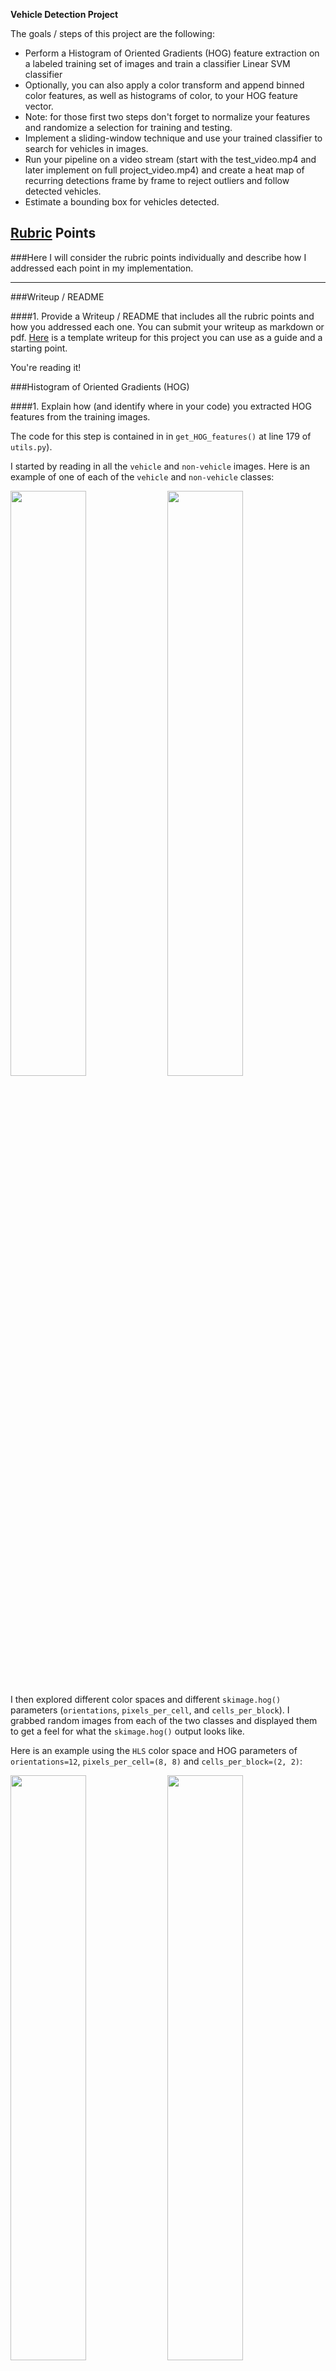 **Vehicle Detection Project**

The goals / steps of this project are the following:

* Perform a Histogram of Oriented Gradients (HOG) feature extraction on a labeled training set of images and train a classifier Linear SVM classifier
* Optionally, you can also apply a color transform and append binned color features, as well as histograms of color, to your HOG feature vector. 
* Note: for those first two steps don't forget to normalize your features and randomize a selection for training and testing.
* Implement a sliding-window technique and use your trained classifier to search for vehicles in images.
* Run your pipeline on a video stream (start with the test_video.mp4 and later implement on full project_video.mp4) and create a heat map of recurring detections frame by frame to reject outliers and follow detected vehicles.
* Estimate a bounding box for vehicles detected.

[//]: # (Image References)
[image1]: ./examples/car.png
[image2]: ./examples/non.png
[image3]: ./examples/car_HOG.png
[image4]: ./examples/non_HOG.png
[image5]: ./examples/heatmap.png
[image6]: ./examples/heatmap_clean.png
[image7]: ./examples/labels.png
[image8]: ./examples/boxes.png
[image9]: ./examples/project_video.gif

## [Rubric](https://review.udacity.com/#!/rubrics/513/view) Points
###Here I will consider the rubric points individually and describe how I addressed each point in my implementation.  

---
###Writeup / README

####1. Provide a Writeup / README that includes all the rubric points and how you addressed each one.  You can submit your writeup as markdown or pdf.  [Here](https://github.com/udacity/CarND-Vehicle-Detection/blob/master/writeup_template.md) is a template writeup for this project you can use as a guide and a starting point.  

You're reading it!

###Histogram of Oriented Gradients (HOG)

####1. Explain how (and identify where in your code) you extracted HOG features from the training images.

The code for this step is contained in in `get_HOG_features()` at line 179 of `utils.py`).  

I started by reading in all the `vehicle` and `non-vehicle` images.  Here is an example of one of each of the `vehicle` and `non-vehicle` classes:

<img src="https://github.com/dyelax/CarND-Vehicle-Detection/blob/master/examples/car.png?raw=true" width=49% />
<img src="https://github.com/dyelax/CarND-Vehicle-Detection/blob/master/examples/non.png?raw=true" width=49% />

I then explored different color spaces and different `skimage.hog()` parameters (`orientations`, `pixels_per_cell`, and `cells_per_block`).  I grabbed random images from each of the two classes and displayed them to get a feel for what the `skimage.hog()` output looks like.

Here is an example using the `HLS` color space and HOG parameters of `orientations=12`, `pixels_per_cell=(8, 8)` and `cells_per_block=(2, 2)`:


<img src="https://github.com/dyelax/CarND-Vehicle-Detection/blob/master/examples/car_HOG.png?raw=true" width=49% />
<img src="https://github.com/dyelax/CarND-Vehicle-Detection/blob/master/examples/non_HOG.png?raw=true" width=49% />

####2. Explain how you settled on your final choice of HOG parameters.

I tried various combinations of parameters while training my classification model, and empirically found that the parameters mentioned aboce resulted in the highest accuracy.

####3. Describe how (and identify where in your code) you trained a classifier using your selected HOG features (and color features if you used them).

I trained a linear SVM using HOG, color bin and color histogram features in `train_model()` at line 668 of `utils.py`. To save on iteration time, I saved the trained models so I could load them without retraining. My final model was a Linear SVM trained on `HLS` images, the aforementioned HOG settings, color bin features of shape `(16, 16)` and color histogram features with 32 bins. This resulted in a test accuracy of 90.3%. I trained on the GTI data and tested on the other directories to avoid the risk of overfitting that came with having similar images in the same directory.

Some other settings resulted in higher test accuracy. For example, training on images in `YCrCb` space gave a test accuracy of 93.2%; however, upon qualitative inspection of performance one the test video, these settings did not perform as well. I suspect this is because the color spaces perform differently on the training images and the frames of the test video, which have obvious qualitative differences.  

###Sliding Window Search

####Describe how (and identify where in your code) you implemented a sliding window search.  How did you decide what scales to search and how much to overlap windows?

I implemented sliding window search in `get_sliding_window_preds` at line 368 in `utils.py`. I searched on windows of scales `64x64` and `96x96` over the whole road area (y pixels 400-656), because these searches are relatively quick and produce good results. I also searched at scale `32x32`, limited to y pixels 400-500, because this search took much longer, and smaller car detections are more likely to be closer to the horizon. Here is an example of a heatmap of detections made on a test image:

![Heatmap][image5]

####Describe how (and identify where in your code) you implemented some kind of filter for false positives and some method for combining overlapping bounding boxes.

I filtered false positives by implementing a rolling threshold on the heatmap. To do this, I zeroed out any pixels that had fewer than 4 heatmap detections over the past 8 frames. This resulted in the following cleaned heatmap.

![Heatmap clean][image6]

I then used `scipy.ndimage.measurements.label()` to identify individual blobs in the heatmap.  I then assumed each blob corresponded to a vehicle.

<img src="https://github.com/dyelax/CarND-Vehicle-Detection/blob/master/examples/labels.png?raw=true" width=100% />

From there, I constructed bounding boxes to cover the area of each blob detected.

![Boxes][image8]

---

### Video Implementation

####Provide a link to your final video output.  Your pipeline should perform reasonably well on the entire project video (somewhat wobbly or unstable bounding boxes are ok as long as you are identifying the vehicles most of the time with minimal false positives.)

<img src="https://github.com/dyelax/CarND-Vehicle-Detection/blob/master/examples/project_video.gif?raw=true" width=100% />

---

###Discussion

####1. Briefly discuss any problems / issues you faced in your implementation of this project.  Where will your pipeline likely fail?  What could you do to make it more robust?

Initially, I ran into a lot of issues with overfitting. My model was getting 99.8% test accuracy, but was giving terrible bounding box predictions. This was because. Even after fixing this by splitting train/test data by directory, some of my models that performed well in test accuracy resulted in poor bounding box predictions on the test video. I believe this is because the train/test data and the test video are significantly different in terms of image quality / saturation. Another issue is that the sliding window detection is currently too slow to be run in real time. In the future I would like to speed this up and improve performance by using a CNN classifier on a GPU. I would also like to combine this with the advanced lane finding project to create a full lane and car detection pipeline.

